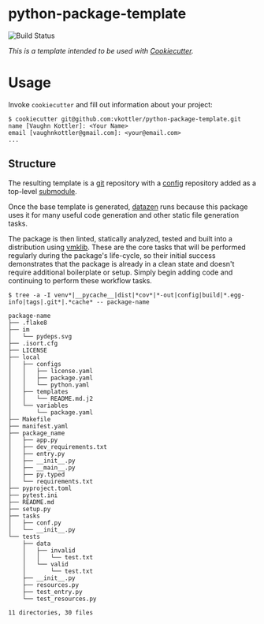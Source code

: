 <!--
    =====================================
    generator=datazen
    version=3.1.0
    hash=af33aafddc6caf2140e5268e2bf8c997
    =====================================
-->

# python-package-template

![Build Status](https://github.com/vkottler/python-package-template/workflows/Build%20Template/badge.svg)

*This is a template intended to be used with
[Cookiecutter](https://github.com/cookiecutter/cookiecutter).*

# Usage

Invoke `cookiecutter` and fill out information about your project:

```
$ cookiecutter git@github.com:vkottler/python-package-template.git
name [Vaughn Kottler]: <Your Name>
email [vaughnkottler@gmail.com]: <your@email.com>
...
```

## Structure

The resulting template is a [git](https://git-scm.com/) repository with a
[config](https://github.com/vkottler/config) repository added as a top-level
[submodule](https://git-scm.com/book/en/v2/Git-Tools-Submodules).

Once the base template is generated,
[datazen](https://github.com/vkottler/datazen) runs because this package uses
it for many useful code generation and other static file generation tasks.

The package is then linted, statically analyzed, tested and built into
a distribution using [vmklib](https://github.com/vkottler/vmklib). These are
the core tasks that will be performed regularly during the package's
life-cycle, so their initial success demonstrates that the package is already
in a clean state and doesn't require additional boilerplate or setup. Simply
begin adding code and continuing to perform these workflow tasks.

```
$ tree -a -I venv*|__pycache__|dist|*cov*|*-out|config|build|*.egg-info|tags|.git*|.*cache* -- package-name

package-name
├── .flake8
├── im
│   └── pydeps.svg
├── .isort.cfg
├── LICENSE
├── local
│   ├── configs
│   │   ├── license.yaml
│   │   ├── package.yaml
│   │   └── python.yaml
│   ├── templates
│   │   └── README.md.j2
│   └── variables
│       └── package.yaml
├── Makefile
├── manifest.yaml
├── package_name
│   ├── app.py
│   ├── dev_requirements.txt
│   ├── entry.py
│   ├── __init__.py
│   ├── __main__.py
│   ├── py.typed
│   └── requirements.txt
├── pyproject.toml
├── pytest.ini
├── README.md
├── setup.py
├── tasks
│   ├── conf.py
│   └── __init__.py
└── tests
    ├── data
    │   ├── invalid
    │   │   └── test.txt
    │   └── valid
    │       └── test.txt
    ├── __init__.py
    ├── resources.py
    ├── test_entry.py
    └── test_resources.py

11 directories, 30 files

```

